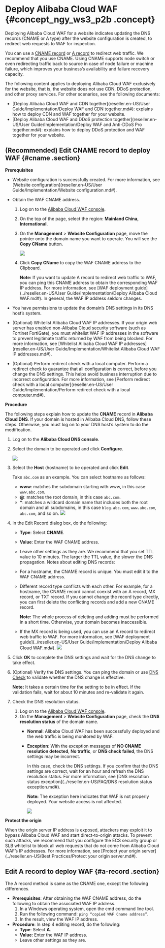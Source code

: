 # Deploy Alibaba Cloud WAF {#concept_ngy_ws3_p2b .concept}

Deploying Alibaba Cloud WAF for a website indicates updating the DNS records \(CNAME or A type\) after the website configuration is created, to redirect web requests to WAF for inspection.

You can use a [CNAME record](#) or [A record](#) to redirect web traffic. We recommend that you use CNAME. Using CNAME supports node switch or even redirecting traffic back to source in case of node failure or machine failure, which improves your business’s availability and failure recovery capacity.

The following content applies to deploying Alibaba Cloud WAF exclusively for the website, that is, the website does not use CDN, DDoS protection, and other proxy services. For other scenarios, see the following documents:

-   [Deploy Alibaba Cloud WAF and CDN together](reseller.en-US/User Guide/Implementation/Deploy WAF and CDN together.md#): explains how to deploy CDN and WAF together for your website.
-   [Deploy Alibaba Cloud WAF and DDoS protection together](reseller.en-US/User Guide/Implementation/Deploy WAF and Anti-DDoS Pro together.md#): explains how to deploy DDoS protection and WAF together for your website.

## \(Recommended\) Edit CNAME record to deploy WAF {#cname .section}

**Prerequisites**

-   Website configuration is successfully created. For more information, see [Website configuration](reseller.en-US/User Guide/Implementation/Website configuration.md#).
-   Obtain the WAF CNAME address.
    1.  Log on to the [Alibaba Cloud WAF console](https://partners-intl.console.aliyun.com/#/waf).
    2.  On the top of the page, select the region: **Mainland China**, **International**.
    3.  On the **Management** \> **Website Configuration** page, move the pointer onto the domain name you want to operate. You will see the **Copy CName** button.

        ![](http://static-aliyun-doc.oss-cn-hangzhou.aliyuncs.com/assets/img/15546/15507296777565_en-US.png)

    4.  Click **Copy CName** to copy the WAF CNAME address to the Clipboard.

        **Note:** If you want to update A record to redirect web traffic to WAF, you can ping this CNAME address to obtain the corresponding WAF IP address. For more information, see [WAF deployment guide](../reseller.en-US/User Guide/Implementation/Deploy Alibaba Cloud WAF.md#). In general, the WAF IP address seldom changes.

-   You have permissions to update the domain’s DNS settings in its DNS host’s system.
-   \(Optional\) Whitelist Alibaba Cloud WAF IP addresses. If your origin web server has enabled non-Alibaba Cloud security software \(such as Fortinet FortiGate\), you must whitelist WAF IP addresses in the software to prevent legitimate traffic returned by WAF from being blocked. For more information, see [Whitelist Alibaba Cloud WAF IP addresses](reseller.en-US/User Guide/Implementation/Whitelist Alibaba Cloud WAF IP addresses.md#).
-   \(Optional\) Perform redirect check with a local computer. Perform a redirect check to guarantee that all configuration is correct, before you change the DNS settings. This helps avoid business interruption due to incorrect configuration. For more information, see [Perform redirect check with a local computer](reseller.en-US/User Guide/Implementation/Perform redirect check with a local computer.md#).

**Procedure**

The following steps explain how to update the **CNAME** record in **Alibaba Cloud DNS**. If your domain is hosted in Alibaba Cloud DNS, follow these steps. Otherwise, you must log on to your DNS host’s system to do the modification.

1.  Log on to the **Alibaba Cloud DNS console**.
2.  Select the domain to be operated and click **Configure**.

    ![](http://static-aliyun-doc.oss-cn-hangzhou.aliyuncs.com/assets/img/15549/15507296777588_en-US.jpg)

3.  Select the **Host** \(hostname\) to be operated and click **Edit**.

    Take `abc.com` as an example. You can select hostname as follows:

    -   **www**: matches the subdomain starting with www, in this case `www.abc.com`.
    -   **@**: matches the root domain, in this case `abc.com`.
    -   **\***: matches a wildcard domain name that includes both the root domain and all subdomains, in this case `blog.abc.com`, `www.abc.com`, `abc.com`, and so on.
    ![](http://static-aliyun-doc.oss-cn-hangzhou.aliyuncs.com/assets/img/15549/15507296787589_en-US.jpg)

4.  In the Edit Record dialog box, do the following:

    -   **Type**: Select **CNAME**.
    -   **Value**: Enter the WAF CNAME address.
    -   Leave other settings as they are. We recommend that you set TTL value to 10 minutes. The larger the TTL value, the slower the DNS propagation.
    Notes about editing DNS records:

    -   For a hostname, the CNAME record is unique. You must edit it to the WAF CNAME address.
    -   Different record type conflicts with each other. For example, for a hostname, the CNAME record cannot coexist with an A record, MX record, or TXT record. If you cannot change the record type directly, you can first delete the conflicting records and add a new CNAME record.

        **Note:** The whole process of deleting and adding must be performed in a short time. Otherwise, your domain becomes inaccessible.

    -   If the MX record is being used, you can use an A record to redirect web traffic to WAF. For more information, see [WAF deployment guide](../reseller.en-US/User Guide/Implementation/Deploy Alibaba Cloud WAF.md#).
    ![](http://static-aliyun-doc.oss-cn-hangzhou.aliyuncs.com/assets/img/15549/15507296787590_en-US.jpg)

5.  Click **OK** to complete the DNS settings and wait for the DNS change to take effect.
6.  \(Optional\) Verify the DNS settings. You can ping the domain or use [DNS Check](https://mxtoolbox.com/dnscheck.aspx) to validate whether the DNS change is effective.

    **Note:** It takes a certain time for the setting to be in effect. If the validation fails, wait for about 10 minutes and re-validate it again.

7.  Check the DNS resolution status.
    1.  Log on to the [Alibaba Cloud WAF console](https://partners-intl.console.aliyun.com/#/waf).
    2.  On the **Management** \> **Website Configuration** page, check the **DNS resolution status** of the domain name.
        -   **Normal**: Alibaba Cloud WAF has been successfully deployed and the web traffic is being monitored by WAF.
        -   **Exception**: With the exception messages of **NO CNAME resolution detected**, **No traffic**, or **DNS check failed**, the DNS settings may be incorrect.

            In this case, check the DNS settings. If you confirm that the DNS settings are correct, wait for an hour and refresh the DNS resolution status. For more information, see [DNS resolution status exception](../reseller.en-US/FAQ/DNS resolution status exception.md#).

            **Note:** The exception here indicates that WAF is not properly deployed. Your website access is not affected.

            ![](http://static-aliyun-doc.oss-cn-hangzhou.aliyuncs.com/assets/img/15549/15507296787591_en-US.jpg)


**Protect the origin**

When the origin server IP address is exposed, attackers may exploit it to bypass Alibaba Cloud WAF and start direct-to-origin attacks. To prevent such attacks, we recommend that you configure the ECS security group or SLB whitelist to block all web requests that do not come from Alibaba Cloud WAF’s IP addresses. For more information, see [Protect your origin server](../reseller.en-US/Best Practices/Protect your origin server.md#).

## Edit A record to deploy WAF {#a-record .section}

The A record method is same as the CNAME one, except the following differences.

-   **Prerequisites**: After obtaining the WAF CNAME address, do the following to obtain the associated WAF IP address.
    1.  In a Windows operating system, open the cmd command line tool.
    2.  Run the following command: `ping “copied WAF Cname address”`.
    3.  In the result, view the WAF IP address.
-   **Procedure**: In step 4 editing record, do the following:
    -   **Type**: Select **A**.
    -   **Value**: Enter the WAF IP address.
    -   Leave other settings as they are.

